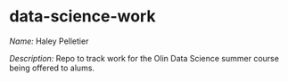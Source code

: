 # data-science-work

*Name:* Haley Pelletier

*Description:* Repo to track work for the Olin Data Science summer course being offered to alums.
